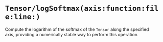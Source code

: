 # ``Tensor/logSoftmax(axis:function:file:line:)``

Compute the logarithm of the softmax of the ``Tensor`` along the specified axis, providing a numerically stable way to perform this operation.